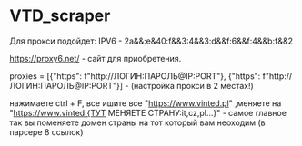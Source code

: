 # VTD_scraper 

Для прокси подойдет:
IPV6 - 2a&&:e&40:f&&3:4&&3:d&&f:6&&f:4&&b:f&&2

https://proxy6.net/ - сайт для приобретения.

proxies = [{"https": f"http://ЛОГИН:ПАРОЛЬ@IP:PORT"},
           {"https": f"http://ЛОГИН:ПАРОЛЬ@IP:PORT"}] - (настройка прокси в 2 местах!)

нажимаете ctrl + F, все ишите все "https://www.vinted.pl" ,меняете на "https://www.vinted.{ТУТ МЕНЯЕТЕ СТРАНУ:it,cz,pl...}" - самое главное так вы поменяете домен страны на тот который вам неоходим (в парсере 8 ссылок)

